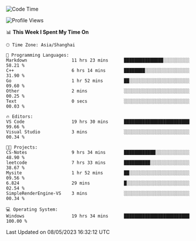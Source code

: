 <!--START_SECTION:waka-->
![Code Time](http://img.shields.io/badge/Code%20Time-916%20hrs%2036%20mins-blue)

![Profile Views](http://img.shields.io/badge/Profile%20Views-0-blue)

📊 **This Week I Spent My Time On** 

```text
🕑︎ Time Zone: Asia/Shanghai

💬 Programming Languages: 
Markdown                 11 hrs 23 mins      ███████████████░░░░░░░░░░   58.21 % 
C++                      6 hrs 14 mins       ████████░░░░░░░░░░░░░░░░░   31.90 % 
Go                       1 hr 52 mins        ██░░░░░░░░░░░░░░░░░░░░░░░   09.60 % 
Other                    2 mins              ░░░░░░░░░░░░░░░░░░░░░░░░░   00.25 % 
Text                     0 secs              ░░░░░░░░░░░░░░░░░░░░░░░░░   00.03 % 

🔥 Editors: 
VS Code                  19 hrs 30 mins      █████████████████████████   99.66 % 
Visual Studio            3 mins              ░░░░░░░░░░░░░░░░░░░░░░░░░   00.34 % 

🐱‍💻 Projects: 
CS-Notes                 9 hrs 34 mins       ████████████░░░░░░░░░░░░░   48.90 % 
leetcode                 7 hrs 33 mins       ██████████░░░░░░░░░░░░░░░   38.67 % 
Mysite                   1 hr 52 mins        ██░░░░░░░░░░░░░░░░░░░░░░░   09.56 % 
6.824                    29 mins             █░░░░░░░░░░░░░░░░░░░░░░░░   02.54 % 
SimpleRenderEngine-VS    3 mins              ░░░░░░░░░░░░░░░░░░░░░░░░░   00.34 % 

💻 Operating System: 
Windows                  19 hrs 34 mins      █████████████████████████   100.00 % 
```


 Last Updated on 08/05/2023 16:32:12 UTC
<!--END_SECTION:waka-->